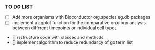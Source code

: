 ### TO DO LIST

- [ ] Add more organisms with Bioconductor org.species.eg.db packages
- [ ] implement a ggplot function for the comparative ontology analysis between different timepoints or individual cell types
- []  restructure code with classes and methods 
- [] implement algorithm to reduce redundancy of go term list



